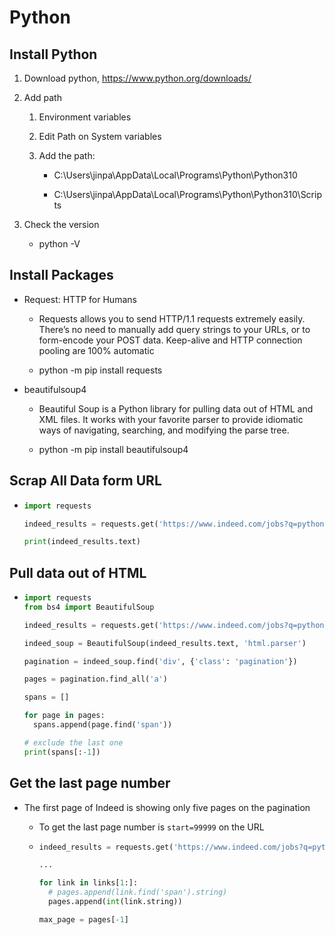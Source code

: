 # Python

## Install Python

1. Download python, https://www.python.org/downloads/

2. Add path

   1. Environment variables

   2. Edit Path on System variables

   3. Add the path:

      - C:\Users\jinpa\AppData\Local\Programs\Python\Python310

      - C:\Users\jinpa\AppData\Local\Programs\Python\Python310\Scripts

3. Check the version

   - python -V

## Install Packages

- Request: HTTP for Humans

  - Requests allows you to send HTTP/1.1 requests extremely easily. There’s no need to manually add query strings to your URLs, or to form-encode your POST data. Keep-alive and HTTP connection pooling are 100% automatic

  - python -m pip install requests

- beautifulsoup4

  - Beautiful Soup is a Python library for pulling data out of HTML and XML files. It works with your favorite parser to provide idiomatic ways of navigating, searching, and modifying the parse tree.

  - python -m pip install beautifulsoup4

## Scrap All Data form URL

- ```python
  import requests

  indeed_results = requests.get('https://www.indeed.com/jobs?q=python&limit=50', timeout=30)

  print(indeed_results.text)
  ```

## Pull data out of HTML

- ```python
  import requests
  from bs4 import BeautifulSoup

  indeed_results = requests.get('https://www.indeed.com/jobs?q=python&limit=50', timeout=30)

  indeed_soup = BeautifulSoup(indeed_results.text, 'html.parser')

  pagination = indeed_soup.find('div', {'class': 'pagination'})

  pages = pagination.find_all('a')

  spans = []

  for page in pages:
    spans.append(page.find('span'))

  # exclude the last one
  print(spans[:-1])
  ```

## Get the last page number

- The first page of Indeed is showing only five pages on the pagination

  - To get the last page number is `start=99999` on the URL

  - ```python
    indeed_results = requests.get('https://www.indeed.com/jobs?q=python&limit=50&start=99999', timeout=30)

    ...

    for link in links[1:]:
      # pages.append(link.find('span').string)
      pages.append(int(link.string))

    max_page = pages[-1]
    ```
